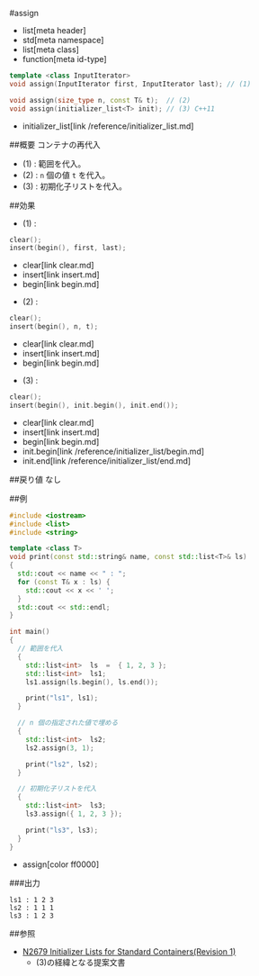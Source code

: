 #assign
* list[meta header]
* std[meta namespace]
* list[meta class]
* function[meta id-type]

```cpp
template <class InputIterator>
void assign(InputIterator first, InputIterator last); // (1)

void assign(size_type n, const T& t);  // (2)
void assign(initializer_list<T> init); // (3) C++11
```
* initializer_list[link /reference/initializer_list.md]

##概要
コンテナの再代入

- (1) : 範囲を代入。
- (2) : `n` 個の値 `t` を代入。
- (3) : 初期化子リストを代入。


##効果
- (1) :

```cpp
clear();
insert(begin(), first, last);
```
* clear[link clear.md]
* insert[link insert.md]
* begin[link begin.md]


- (2) :

```cpp
clear();
insert(begin(), n, t);
```
* clear[link clear.md]
* insert[link insert.md]
* begin[link begin.md]


- (3) :

```cpp
clear();
insert(begin(), init.begin(), init.end());
```
* clear[link clear.md]
* insert[link insert.md]
* begin[link begin.md]
* init.begin[link /reference/initializer_list/begin.md]
* init.end[link /reference/initializer_list/end.md]


##戻り値
なし


##例
```cpp
#include <iostream>
#include <list>
#include <string>

template <class T>
void print(const std::string& name, const std::list<T>& ls)
{
  std::cout << name << " : ";
  for (const T& x : ls) {
    std::cout << x << ' ';
  }
  std::cout << std::endl;
}

int main()
{
  // 範囲を代入
  {
    std::list<int>  ls  =  { 1, 2, 3 };
    std::list<int>  ls1;
    ls1.assign(ls.begin(), ls.end());

    print("ls1", ls1);
  }

  // n 個の指定された値で埋める
  {
    std::list<int>  ls2;
    ls2.assign(3, 1);

    print("ls2", ls2);
  }

  // 初期化子リストを代入
  {
    std::list<int>  ls3;
    ls3.assign({ 1, 2, 3 });

    print("ls3", ls3);
  }
}
```
* assign[color ff0000]

###出力
```
ls1 : 1 2 3 
ls2 : 1 1 1 
ls3 : 1 2 3 
```

##参照
- [N2679 Initializer Lists for Standard Containers(Revision 1)](http://www.open-std.org/jtc1/sc22/wg21/docs/papers/2008/n2679.pdf)
    - (3)の経緯となる提案文書

